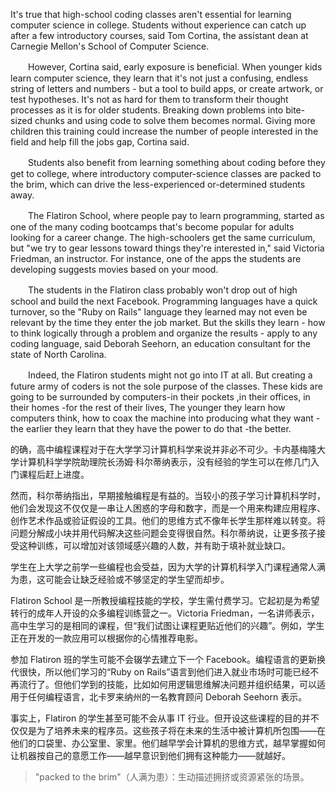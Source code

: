 It's true that high-school coding classes aren't essential for learning computer science in college. Students without experience can catch up after a few introductory courses, said Tom Cortina, the assistant dean at Carnegie Mellon's School of Computer Science.

　　However, Cortina said, early exposure is beneficial. When younger kids learn computer science, they learn that it's not just a confusing, endless string of letters and numbers - but a tool to build apps, or create artwork, or test hypotheses. It's not as hard for them to transform their thought processes as it is for older students. Breaking down problems into bite-sized chunks and using code to solve them becomes normal. Giving more children this training could increase the number of people interested in the field and help fill the jobs gap, Cortina said.

　　Students also benefit from learning something about coding before they get to college, where introductory computer-science classes are packed to the brim, which can drive the less-experienced or-determined students away.

　　The Flatiron School, where people pay to learn programming, started as one of the many coding bootcamps that's become popular for adults looking for a career change. The high-schoolers get the same curriculum, but "we try to gear lessons toward things they're interested in," said Victoria Friedman, an instructor. For instance, one of the apps the students are developing suggests movies based on your mood.

　　The students in the Flatiron class probably won't drop out of high school and build the next Facebook. Programming languages have a quick turnover, so the "Ruby on Rails" language they learned may not even be relevant by the time they enter the job market. But the skills they learn - how to think logically through a problem and organize the results - apply to any coding language, said Deborah Seehorn, an education consultant for the state of North Carolina.

　　Indeed, the Flatiron students might not go into IT at all. But creating a future army of coders is not the sole purpose of the classes. These kids are going to be surrounded by computers-in their pockets ,in their offices, in their homes -for the rest of their lives, The younger they learn how computers think, how to coax the machine into producing what they want -the earlier they learn that they have the power to do that -the better.

的确，高中编程课程对于在大学学习计算机科学来说并非必不可少。卡内基梅隆大学计算机科学学院助理院长汤姆·科尔蒂纳表示，没有经验的学生可以在修几门入门课程后赶上进度。

然而，科尔蒂纳指出，早期接触编程是有益的。当较小的孩子学习计算机科学时，他们会发现这不仅仅是一串让人困惑的字母和数字，而是一个用来构建应用程序、创作艺术作品或验证假设的工具。他们的思维方式不像年长学生那样难以转变。将问题分解成小块并用代码解决这些问题会变得很自然。科尔蒂纳说，让更多孩子接受这种训练，可以增加对该领域感兴趣的人数，并有助于填补就业缺口。

学生在上大学之前学一些编程也会受益，因为大学的计算机科学入门课程通常人满为患，这可能会让缺乏经验或不够坚定的学生望而却步。

Flatiron School 是一所教授编程技能的学校，学生需付费学习。它起初是为希望转行的成年人开设的众多编程训练营之一。Victoria Friedman，一名讲师表示，高中生学习的是相同的课程，但“我们试图让课程更贴近他们的兴趣”。例如，学生正在开发的一款应用可以根据你的心情推荐电影。

参加 Flatiron 班的学生可能不会辍学去建立下一个 Facebook。编程语言的更新换代很快，所以他们学习的“Ruby on Rails”语言到他们进入就业市场时可能已经不再流行了。但他们学到的技能，比如如何用逻辑思维解决问题并组织结果，可以适用于任何编程语言，北卡罗来纳州的一名教育顾问 Deborah Seehorn 表示。

事实上，Flatiron 的学生甚至可能不会从事 IT 行业。但开设这些课程的目的并不仅仅是为了培养未来的程序员。这些孩子将在未来的生活中被计算机所包围——在他们的口袋里、办公室里、家里。他们越早学会计算机的思维方式，越早掌握如何让机器按自己的意愿工作——越早意识到他们拥有这种能力——就越好。

> "packed to the brim"（人满为患）：生动描述拥挤或资源紧张的场景。